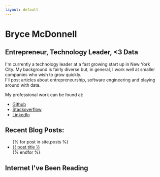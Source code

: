 ```yaml
---
layout: default
---
```

<script type="application/ld+json">
{
  "@context": "http://schema.org",
  "@type": "Person",
  "address": {
    "@type": "PostalAddress",
      "addressLocality": "New York City",
      "addressRegion": "NY",
      "postalCode": "10009",
},
"jobTitle": "VP Technology / Chief Technology Officer",
"name": "Bryce McDonnell",
"url":
"http://www.brycemcdonnell.com"
}
</script>
<div id="header" itemscope itemtype="http://schema.org/Person">
  <h1> <span itemprop="name">Bryce McDonnell</span> </h1>
  <h2> <span itemprop="jobTitle"> Entrepreneur, Technology Leader, <3 Data </span></h2>
</div>

<div id="intro">
    I'm currently a technology leader at a fast growing start up in New York City.
    My background is fairly diverse but, in general,
    I work well at smaller companies who wish to grow quickly.
</div>

<div id="post-intro">
  I'll post articles about entrepreneurship, software engineering and
  playing around with data.
</div>

<div id="ego">
  <p> My professional work can be found at: </p>
  <ul>
  <li>
    <a href="https://www.github.com/brycemcd" target="_blank">Github</a>
  </li>
  <li>
    <a href="http://stackoverflow.com/users/366464/bryce" target="_blank">Stackoverflow</a>
  </li>
    <li>
      <a href="https://www.linkedin.com/in/brycemcd"
target="_blank">LinkedIn</a>
    </li>
  </ul>
</div>

## Recent Blog Posts:

<ul>
{% for post in site.posts %}
  <li> <a href="{{ post.url }}">{{ post.title }}</a> </li>
{% endfor %}
</ul>

## Internet I've Been Reading
<ul id="reading-list">
</ul>

<script src="http://code.jquery.com/jquery-1.7.1.min.js"></script>
<script src="https://api.trello.com/1/client.js?key=f3b1593d9870a335c7acdc2844a866ea"></script>
<script>
  Trello.get("lists/5516b2060968d9feeeb00b8c/cards?limit=15&attachments=true", function(cards) {
    $.each(cards, function(ix, card) {
      var link = $("<a>")
        .attr({href: card.attachments[0].url, target: "_blank"})
        .addClass("card")
        .text(card.name);
      var dateRead = new Date(card.dateLastActivity);
      //link.appendTo($cards);
      $('#reading-list').append($("<li>").append(link).append(" read: " + dateRead.toLocaleString()) );
    });
  });
</script>
